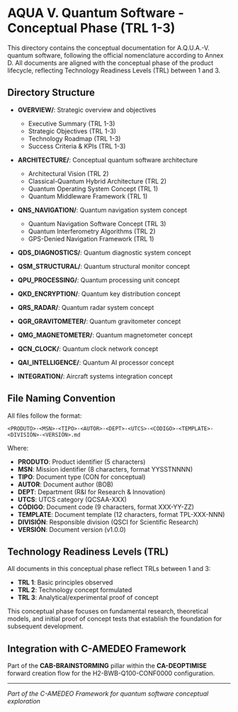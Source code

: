 # AQUA V. Quantum Software - Conceptual Phase (TRL 1-3)

This directory contains the conceptual documentation for A.Q.U.A.-V. quantum software, following the official nomenclature according to Annex D. All documents are aligned with the conceptual phase of the product lifecycle, reflecting Technology Readiness Levels (TRL) between 1 and 3.

## Directory Structure

- **OVERVIEW/**: Strategic overview and objectives
  - Executive Summary (TRL 1-3)
  - Strategic Objectives (TRL 1-3)
  - Technology Roadmap (TRL 1-3)
  - Success Criteria & KPIs (TRL 1-3)
  
- **ARCHITECTURE/**: Conceptual quantum software architecture
  - Architectural Vision (TRL 2)
  - Classical-Quantum Hybrid Architecture (TRL 2)
  - Quantum Operating System Concept (TRL 1)
  - Quantum Middleware Framework (TRL 1)
  
- **QNS_NAVIGATION/**: Quantum navigation system concept
  - Quantum Navigation Software Concept (TRL 3)
  - Quantum Interferometry Algorithms (TRL 2)
  - GPS-Denied Navigation Framework (TRL 1)
  
- **QDS_DIAGNOSTICS/**: Quantum diagnostic system concept
- **QSM_STRUCTURAL/**: Quantum structural monitor concept
- **QPU_PROCESSING/**: Quantum processing unit concept
- **QKD_ENCRYPTION/**: Quantum key distribution concept
- **QRS_RADAR/**: Quantum radar system concept
- **QGR_GRAVITOMETER/**: Quantum gravitometer concept
- **QMG_MAGNETOMETER/**: Quantum magnetometer concept
- **QCN_CLOCK/**: Quantum clock network concept
- **QAI_INTELLIGENCE/**: Quantum AI processor concept
- **INTEGRATION/**: Aircraft systems integration concept

## File Naming Convention

All files follow the format:
```
<PRODUTO>-<MSN>-<TIPO>-<AUTOR>-<DEPT>-<UTCS>-<CÓDIGO>-<TEMPLATE>-<DIVISIÓN>-<VERSIÓN>.md
```

Where:
- **PRODUTO**: Product identifier (5 characters)
- **MSN**: Mission identifier (8 characters, format YYSSTNNNN)
- **TIPO**: Document type (CON for conceptual)
- **AUTOR**: Document author (BOB)
- **DEPT**: Department (R&I for Research & Innovation)
- **UTCS**: UTCS category (QCSAA-XXX)
- **CÓDIGO**: Document code (9 characters, format XXX-YY-ZZ)
- **TEMPLATE**: Document template (12 characters, format TPL-XXX-NNN)
- **DIVISIÓN**: Responsible division (QSCI for Scientific Research)
- **VERSIÓN**: Document version (v1.0.0)

## Technology Readiness Levels (TRL)

All documents in this conceptual phase reflect TRLs between 1 and 3:

- **TRL 1**: Basic principles observed
- **TRL 2**: Technology concept formulated
- **TRL 3**: Analytical/experimental proof of concept

This conceptual phase focuses on fundamental research, theoretical models, and initial proof of concept tests that establish the foundation for subsequent development.

## Integration with C-AMEDEO Framework

Part of the **CAB-BRAINSTORMING** pillar within the **CA-DEOPTIMISE** forward creation flow for the H2-BWB-Q100-CONF0000 configuration.

---
*Part of the C-AMEDEO Framework for quantum software conceptual exploration*